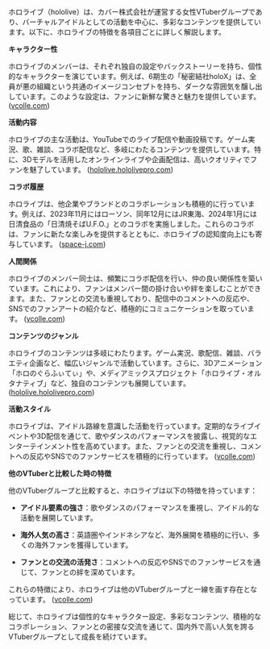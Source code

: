 ホロライブ（hololive）は、カバー株式会社が運営する女性VTuberグループであり、バーチャルアイドルとしての活動を中心に、多彩なコンテンツを提供しています。以下に、ホロライブの特徴を各項目ごとに詳しく解説します。

**キャラクター性**

ホロライブのメンバーは、それぞれ独自の設定やバックストーリーを持ち、個性的なキャラクターを演じています。例えば、6期生の「秘密結社holoX」は、全員が悪の組織という共通のイメージコンセプトを持ち、ダークな雰囲気を醸し出しています。このような設定は、ファンに新鮮な驚きと魅力を提供しています。 ([vcolle.com](https://vcolle.com/hololive/guide-hololive/?utm_source=openai))

**活動内容**

ホロライブの主な活動は、YouTubeでのライブ配信や動画投稿です。ゲーム実況、歌、雑談、コラボ配信など、多岐にわたるコンテンツを提供しています。特に、3Dモデルを活用したオンラインライブや企画配信は、高いクオリティでファンを魅了しています。 ([hololive.hololivepro.com](https://hololive.hololivepro.com/about?utm_source=openai))

**コラボ履歴**

ホロライブは、他企業やブランドとのコラボレーションも積極的に行っています。例えば、2023年11月にはローソン、同年12月にはJR東海、2024年1月には日清食品の「日清焼そばU.F.O.」とのコラボを実施しました。これらのコラボは、ファンに新たな楽しみを提供するとともに、ホロライブの認知度向上にも寄与しています。 ([space-j.com](https://space-j.com/oshi-lab/2024/01/31/liver-vtuber-what/?utm_source=openai))

**人間関係**

ホロライブのメンバー同士は、頻繁にコラボ配信を行い、仲の良い関係性を築いています。これにより、ファンはメンバー間の掛け合いや絆を楽しむことができます。また、ファンとの交流も重視しており、配信中のコメントへの反応や、SNSでのファンアートの紹介など、積極的にコミュニケーションを取っています。 ([vcolle.com](https://vcolle.com/hololive/guide-hololive/?utm_source=openai))

**コンテンツのジャンル**

ホロライブのコンテンツは多岐にわたります。ゲーム実況、歌配信、雑談、バラエティ企画など、幅広いジャンルで活動しています。さらに、3Dアニメーション「ホロのぐらふぃてぃ」や、メディアミックスプロジェクト「ホロライブ・オルタナティブ」など、独自のコンテンツも展開しています。 ([hololive.hololivepro.com](https://hololive.hololivepro.com/about?utm_source=openai))

**活動スタイル**

ホロライブは、アイドル路線を意識した活動を行っています。定期的なライブイベントや3D配信を通じて、歌やダンスのパフォーマンスを披露し、視覚的なエンターテインメント性を高めています。また、ファンとの交流を重視し、コメントへの反応やSNSでのファンサービスを積極的に行っています。 ([vcolle.com](https://vcolle.com/hololive/guide-hololive/?utm_source=openai))

**他のVTuberと比較した時の特徴**

他のVTuberグループと比較すると、ホロライブは以下の特徴を持っています：

- **アイドル要素の強さ**：歌やダンスのパフォーマンスを重視し、アイドル的な活動を展開しています。

- **海外人気の高さ**：英語圏やインドネシアなど、海外展開を積極的に行い、多くの海外ファンを獲得しています。

- **ファンとの交流の活発さ**：コメントへの反応やSNSでのファンサービスを通じて、ファンとの絆を深めています。

これらの特徴により、ホロライブは他のVTuberグループと一線を画す存在となっています。 ([vcolle.com](https://vcolle.com/hololive/guide-hololive/?utm_source=openai))

総じて、ホロライブは個性的なキャラクター設定、多彩なコンテンツ、積極的なコラボレーション、ファンとの密接な交流を通じて、国内外で高い人気を誇るVTuberグループとして成長を続けています。 